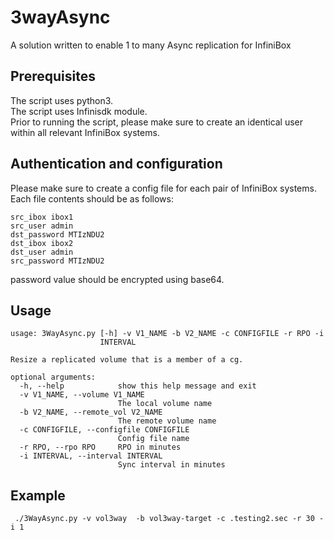 # 3wayAsync
A solution written to enable 1 to many Async replication for InfiniBox

## Prerequisites
The script uses python3. <br>
The script uses Infinisdk module. <br>
Prior to running the script, please make sure to create an identical user within all relevant InfiniBox systems. 

## Authentication and configuration
Please make sure to create a config file for each pair of InfiniBox systems. <br>
Each file contents should be as follows:
```
src_ibox ibox1
src_user admin
dst_password MTIzNDU2
dst_ibox ibox2
dst_user admin
src_password MTIzNDU2
```
password value should be encrypted using base64.

## Usage
```
usage: 3WayAsync.py [-h] -v V1_NAME -b V2_NAME -c CONFIGFILE -r RPO -i
                    INTERVAL

Resize a replicated volume that is a member of a cg.

optional arguments:
  -h, --help            show this help message and exit
  -v V1_NAME, --volume V1_NAME
                        The local volume name
  -b V2_NAME, --remote_vol V2_NAME
                        The remote volume name
  -c CONFIGFILE, --configfile CONFIGFILE
                        Config file name
  -r RPO, --rpo RPO     RPO in minutes
  -i INTERVAL, --interval INTERVAL
                        Sync interval in minutes
```

## Example 

```
 ./3WayAsync.py -v vol3way  -b vol3way-target -c .testing2.sec -r 30 -i 1
  ```
